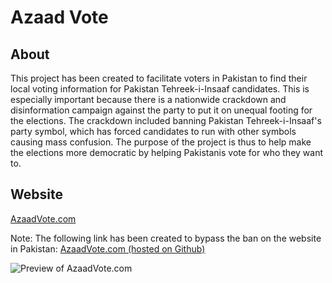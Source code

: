 # Azaad Vote

## About

This project has been created to facilitate voters in Pakistan to find their local voting information for Pakistan Tehreek-i-Insaaf candidates. This is especially important because there is a nationwide crackdown and disinformation campaign against the party to put it on unequal footing for the elections. The crackdown included banning Pakistan Tehreek-i-Insaaf's party symbol, which has forced candidates to run with other symbols causing mass confusion. The purpose of the project is thus to help make the elections more democratic by helping Pakistanis vote for who they want to.

## Website

[AzaadVote.com](https://www.azaadvote.com "This is the link for the project website")

Note: The following link has been created to bypass the ban on the website in Pakistan:
[AzaadVote.com (hosted on Github)](https://zlenner.com/azaad-vote/ "This is the link for the project website hosted on Github")

![Preview of AzaadVote.com](https://pbs.twimg.com/media/GFAbN6maEAApD-D?format=jpg&name=large)
